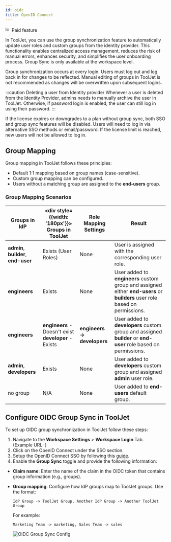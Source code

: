 ```yaml
---
id: oidc
title: OpenID Connect
---
```


<div className="badge badge--primary heading-badge">   
  <img 
    src="/img/badge-icons/premium.svg" 
    alt="Icon" 
    width="16" 
    height="16" 
  />
 <span>Paid feature</span>
</div>

In ToolJet, you can use the group synchronization feature to automatically update user roles and custom groups from the identity provider. This functionality enables centralized access management, reduces the risk of manual errors, enhances security, and simplifies the user onboarding process. Group Sync is only available at the workspace level.

Group synchronization occurs at every login. Users must log out and log back in for changes to be reflected. Manual editing of groups in ToolJet is not recommended as changes will be overwritten upon subsequent logins.

:::caution Deleting a user from Identity provider
Whenever a user is deleted from the Identity Provider, admins needs to manually archive the user in ToolJet. Otherwise, if password login is enabled, the user can still log in using their password.
:::

If the license expires or downgrades to a plan without group sync, both SSO and group sync features will be disabled. Users will need to log in via alternative SSO methods or email/password. If the license limit is reached, new users will not be allowed to log in.

## Group Mapping

Group mapping in ToolJet follows these principles:

- Default 1:1 mapping based on group names (case-sensitive).
- Custom group mapping can be configured.
- Users without a matching group are assigned to the **end-users** group.

### Group Mapping Scenarios

| Groups in IdP | <div style={{width: '180px'}}> Groups in ToolJet </div> | Role Mapping Settings | Result |
|---------------|-------------------|------------------------|--------|
| **admin**, **builder**, **end-user** | Exists (User Roles) | None | User is assigned with the corresponding user role. |
| **engineers** | Exists | None | User added to **engineers** custom group and assigned either **end-users** or **builders** user role based on permissions. |
| **engineers** | **engineers** - Doesn't exist <br/> **developer** - Exists | **engineers → developers** | User added to **developers** custom group and assigned **builder** or **end-user** role based on permissions. |
| **admin**, **developers** | Exists | None | User added to **developers** custom group and assigned **admin** user role. |
| no group | N/A | None | User added to **end-users** default group. |

## Configure OIDC Group Sync in ToolJet

To set up OIDC group synchronization in ToolJet follow these steps:

1. Navigate to the **Workspace Settings** > **Workspace Login** Tab. <br/>
   (Example URL: )
2. Click on the OpenID Connect under the SSO section.
3. Setup the OpenID Connect SSO by following this [guide](/docs/user-management/sso/oidc/setup).
4. Enable the **Group Sync** toggle and provide the following information:

- **Claim name**: Enter the name of the claim in the OIDC token that contains group information (e.g., groups).
- **Group mapping**: Configure how IdP groups map to ToolJet groups. Use the format:
   ```
   IdP Group -> ToolJet Group, Another IdP Group -> Another ToolJet Group
   ```
   For example:
   ```
   Marketing Team -> marketing, Sales Team -> sales
   ```

   <img className="screenshot-full" src="/img/user-management/group-sync/oidc/mapping.png" alt="OIDC Group Sync Config" />
